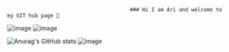 



                                            ### Hi I am Ari and welcome to my GIT hub page 👋

![image](https://user-images.githubusercontent.com/6078108/132119011-35ecd4b1-4c92-4a47-ace8-60531a01483b.png)
![image](https://user-images.githubusercontent.com/6078108/132119035-2baaead9-0e4f-43d0-ad64-718b414739bd.png)


                                              
        
![Anurag's GitHub stats](https://github-readme-stats.vercel.app/api?username=arimoyal&show_icons=true&theme=dark)
![image](https://user-images.githubusercontent.com/6078108/132119235-1b7fcf0d-fd5d-447b-870b-05d5d8c7cb45.png)


